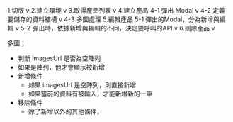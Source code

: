 

1.切版 v
2.建立環境 v 
3.取得產品列表 v
4.建立產品
  4-1 彈出 Modal v
  4-2 定義要儲存的資料結構 v
  4-3 多圖處理
5.編輯產品
  5-1 彈出的Modal，分為新增與編輯 v
  5-2 彈出時，依據新增與編輯的不同，決定要呼叫的API v
6.刪除產品 v

多圖；
- 判斷 imagesUrl 是否為空陣列
- 如果是陣列，他才會顯示被新增
- 新增條件
  - 如果 imagesUrl 是空陣列，則直接新增
  - 如果當前的資料有被輸入，才能新增新的一筆
- 移除條件
  - 除了新增以外的其他條件，



<!-- 一天寫不完的就寫在notion -->
